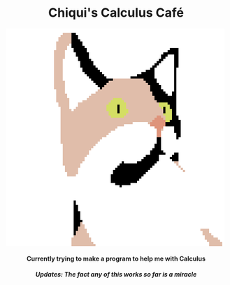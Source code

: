 <h1 align="center">Chiqui's Calculus Café</h1>
<img align="center" src="images/chiqui.png" alt="my cat chiqui">
<h4 align="center"> Currently trying to make a program to help me with Calculus</h4>
<h5 align="center">Updates: The fact any of this works so far is a miracle</h5>